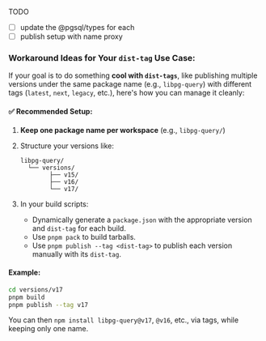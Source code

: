TODO

- [ ] update the @pgsql/types for each
- [ ] publish setup with name proxy

### Workaround Ideas for Your `dist-tag` Use Case:

If your goal is to do something **cool with `dist-tags`**, like publishing multiple versions under the same package name (e.g., `libpg-query`) with different tags (`latest`, `next`, `legacy`, etc.), here's how you can manage it cleanly:

#### ✅ Recommended Setup:

1. **Keep one package name per workspace** (e.g., `libpg-query/`)
2. Structure your versions like:

   ```
   libpg-query/
     └── versions/
           ├── v15/
           ├── v16/
           └── v17/
   ```
3. In your build scripts:

   * Dynamically generate a `package.json` with the appropriate version and `dist-tag` for each build.
   * Use `pnpm pack` to build tarballs.
   * Use `pnpm publish --tag <dist-tag>` to publish each version manually with its `dist-tag`.

#### Example:

```bash
cd versions/v17
pnpm build
pnpm publish --tag v17
```

You can then `npm install libpg-query@v17`, `@v16`, etc., via tags, while keeping only one name.